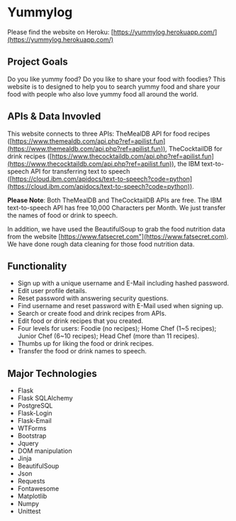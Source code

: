# Yummylog

Please find the website on Heroku:
[https://yummylog.herokuapp.com/](https://yummylog.herokuapp.com/)

## Project Goals

Do you like yummy food? Do you like to share your food with foodies? 
This website is to designed to help you to search yummy food 
and share your food with people who also love yummy food all around the world.


## APIs & Data Invovled

This website connects to three APIs: 
TheMealDB API for food recipes 
([https://www.themealdb.com/api.php?ref=apilist.fun](https://www.themealdb.com/api.php?ref=apilist.fun)),
TheCocktailDB for drink recipes 
([https://www.thecocktaildb.com/api.php?ref=apilist.fun](https://www.thecocktaildb.com/api.php?ref=apilist.fun)),
the IBM text-to-speech API for transferring text to speech
([https://cloud.ibm.com/apidocs/text-to-speech?code=python](https://cloud.ibm.com/apidocs/text-to-speech?code=python)).

**Please Note**: Both TheMealDB and TheCocktailDB APIs are free.
The IBM text-to-speech API has free 10,000 Characters per Month.
We just transfer the names of food or drink to speech.

In addition, we have used the BeautifulSoup to grab the food nutrition data 
from the website [https://www.fatsecret.com"](https://www.fatsecret.com).
We have done rough data cleaning for those food nutrition data.


## Functionality

- Sign up with a unique username and E-Mail including hashed password.
- Edit user profile details.
- Reset password with answering security questions.
- Find username and reset password with E-Mail used when signing up.
- Search or create food and drink recipes from APIs.
- Edit food or drink recipes that you created.
- Four levels for users: Foodie (no recipes); Home Chef (1~5 recipes); Junior Chef (6~10 recipes); Head Chef (more than 11 recipes).
- Thumbs up for liking the food or drink recipes.
- Transfer the food or drink names to speech.


## Major Technologies

- Flask
- Flask SQLAlchemy
- PostgreSQL
- Flask-Login
- Flask-Email
- WTForms
- Bootstrap
- Jquery
- DOM manipulation
- Jinja
- BeautifulSoup
- Json
- Requests
- Fontawesome
- Matplotlib
- Numpy
- Unittest

